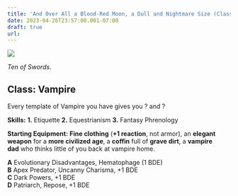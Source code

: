 ```yaml
---
title: 'And Over All a Blood-Red Moon, a Dull and Nightmare Size (Class: Vampire)'
date: 2023-04-26T23:57:00.001-07:00
draft: true
url: 
---
```


[![](https://1.bp.blogspot.com/-70PCFR66HWw/YPr3manhTgI/AAAAAAAAuWk/BWG7I1-P5u8NnP-YSSV9Zb1lv9UlkHEngCLcBGAsYHQ/w370-h640/MinorsSwords10.png)](https://1.bp.blogspot.com/-70PCFR66HWw/YPr3manhTgI/AAAAAAAAuWk/BWG7I1-P5u8NnP-YSSV9Zb1lv9UlkHEngCLcBGAsYHQ/s863/MinorsSwords10.png)

_Ten of Swords._

Class: Vampire
--------------

Every template of Vampire you have gives you ? and ?

**Skills:** **1.** Etiquette **2.** Equestrianism **3.** Fantasy Phrenology

**Starting Equipment:** **Fine clothing** (**+1 reaction**, not armor), an **elegant weapon** for a **more civilized age**, a **coffin** full of **grave dirt**, a **vampire dad** who thinks little of you back at vampire home.

**A** Evolutionary Disadvantages, Hematophage (1 BDE)  
**B** Apex Predator, Uncanny Charisma, +1 BDE  
**C** Dark Powers, +1 BDE  
**D** Patriarch, Repose, +1 BDE